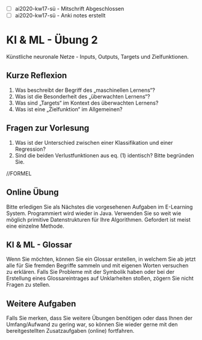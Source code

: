 - [ ] ai2020-kw17-sü - Mitschrift Abgeschlossen
- [ ] ai2020-kw17-sü - Anki notes erstellt

# KI & ML - Übung 2
Künstliche neuronale Netze - Inputs, Outputs, Targets und Zielfunktionen.

## Kurze Reflexion
1. Was beschreibt der Begriff des „maschinellen Lernens“?
2. Was ist die Besonderheit des „überwachten Lernens“?
3. Was sind „Targets“ im Kontext des überwachten Lernens?
4. Was ist eine „Zielfunktion“ im Allgemeinen?

## Fragen zur Vorlesung
1. Was ist der Unterschied zwischen einer Klassifikation und einer Regression?
2. Sind die beiden Verlustfunktionen aus eq. (1) identisch? Bitte begründen Sie.

//FORMEL

## Online Übung
Bitte erledigen Sie als Nächstes die vorgesehenen Aufgaben im E-Learning System. Programmiert wird wieder in Java. Verwenden Sie so weit wie möglich primitive Datenstrukturen für Ihre Algorithmen. Gefordert ist meist eine einzelne Methode.

## KI & ML - Glossar
Wenn Sie möchten, können Sie ein Glossar erstellen, in welchem Sie ab jetzt alle für Sie fremden Begriffe sammeln und mit eigenen Worten versuchen zu erklären. Falls Sie Probleme mit der Symbolik haben oder bei der Erstellung eines Glossareintrages auf Unklarheiten stoßen, zögern Sie nicht Fragen zu stellen.

## Weitere Aufgaben
Falls Sie merken, dass Sie weitere Übungen benötigen oder dass Ihnen der Umfang/Aufwand
zu gering war, so können Sie wieder gerne mit den bereitgestellten Zusatzaufgaben (online)
fortfahren.
